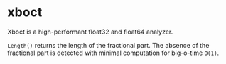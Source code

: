 # xboct

Xboct is a high-performant float32 and float64 analyzer. 

`Length()` returns the length of the fractional part.
The absence of the fractional part is detected with minimal computation for big-o-time `O(1)`.